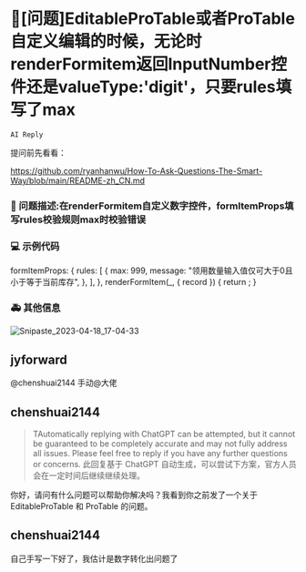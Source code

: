 # 🧐[问题]EditableProTable或者ProTable自定义编辑的时候，无论时renderFormitem返回InputNumber控件还是valueType:'digit'，只要rules填写了max

`AI Reply`

提问前先看看：

https://github.com/ryanhanwu/How-To-Ask-Questions-The-Smart-Way/blob/main/README-zh_CN.md

### 🧐 问题描述:在renderFormitem自定义数字控件，formItemProps填写rules校验规则max时校验错误

<!--
ProTable或者EditableProTable使用valueType: 'digit' 或者renderFormItem=><InputNumber placeholder="请输入" />时，使用formItemProps:{rules:[{max: xxx}]}时无论编辑数字多少均会校验不通过
-->

### 💻 示例代码

formItemProps: {
rules: [
{
max: 999,
message: "领用数量输入值仅可大于0且 小于等于当前库存",
},
],
},
renderFormItem(\_, { record }) {
return <InputNumber placeholder="请输入" />;
}

<!--
如果你有解决方案，在这里清晰地阐述
-->

### 🚑 其他信息

![Snipaste_2023-04-18_17-04-33](https://user-images.githubusercontent.com/72787501/232732459-4b3956dd-b25f-4339-b43b-91e13061441c.jpg)

<!--
如截图等其他信息可以贴在这里
-->

## jyforward

@chenshuai2144 手动@大佬

## chenshuai2144

> TAutomatically replying with ChatGPT can be attempted, but it cannot be guaranteed to be completely accurate and may not fully address all issues. Please feel free to reply if you have any further questions or concerns.
> 此回复基于 ChatGPT 自动生成，可以尝试下方案，官方人员会在一定时间后继续继续处理。

你好，请问有什么问题可以帮助你解决吗？我看到你之前发了一个关于 EditableProTable 和 ProTable 的问题。

## chenshuai2144

自己手写一下好了，我估计是数字转化出问题了
